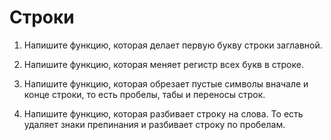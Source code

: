 # Строки

1. Напишите функцию, которая делает первую букву строки заглавной.

2. Напишите функцию, которая меняет регистр всех букв в строке.

3. Напишите функцию, которая обрезает пустые символы вначале и конце строки, то есть пробелы, табы и переносы строк.

4. Напишите функцию, которая разбивает строку на слова. То есть удаляет знаки препинания и разбивает строку по пробелам.